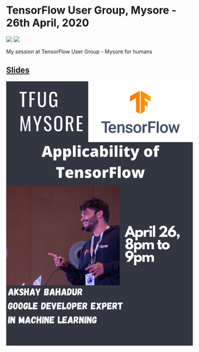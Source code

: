 #  TensorFlow User Group, Mysore - 26th April, 2020
[![](https://img.shields.io/github/license/sourcerer-io/hall-of-fame.svg?colorB=ff0000)](https://github.com/akshaybahadur21/Emojinator/blob/master/LICENSE.md)  [![](https://img.shields.io/badge/Akshay-Bahadur-brightgreen.svg?colorB=ff0000)](https://akshaybahadur.com)
 
My session at TensorFlow User Group - Mysore for humans 
 
## [Slides]()

<img src="https://github.com/akshaybahadur21/TFUG-Mysore-2020/blob/master/1.png">
